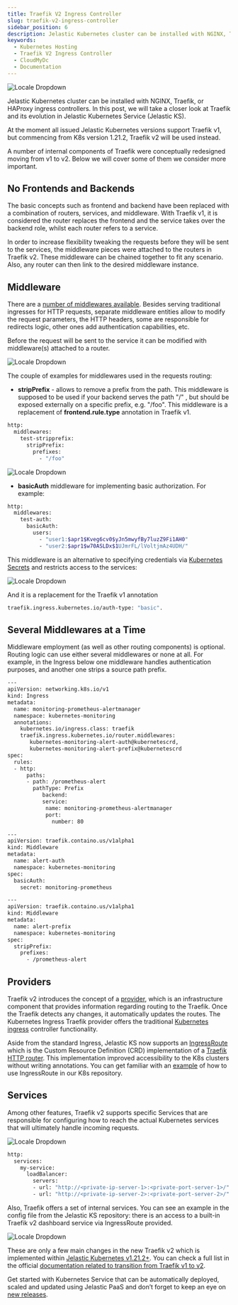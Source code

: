 ```yaml
---
title: Traefik V2 Ingress Controller
slug: traefik-v2-ingress-controller
sidebar_position: 6
description: Jelastic Kubernetes cluster can be installed with NGINX, Traefik, or HAProxy ingress controllers. In this post, we will take a closer look at Traefik and its evolution in Jelastic Kubernetes Service (Jelastic KS).
keywords:
  - Kubernetes Hosting
  - Traefik V2 Ingress Controller
  - CloudMyDc
  - Documentation
---
```


<div style={{
    display: 'grid',
    gridTemplateColumns: '0.55fr 1fr',
    gap: '10px'
}}>
<div>
<div style={{
    display: 'flex',
    alignItems: 'center',
    justifyContent: 'cetner',
}}>

![Locale Dropdown](./img/Traefikv2IngressController/image3-1-300x219.png)

</div>
</div>
<div>

Jelastic Kubernetes cluster can be installed with NGINX, Traefik, or HAProxy ingress controllers. In this post, we will take a closer look at Traefik and its evolution in Jelastic Kubernetes Service (Jelastic KS).

At the moment all issued Jelastic Kubernetes versions support Traefik v1, but commencing from K8s version 1.21.2, Traefik v2 will be used instead.

A number of internal components of Traefik were conceptually redesigned moving from v1 to v2. Below we will cover some of them we consider more important.

</div>
</div>

## No Frontends and Backends

The basic concepts such as frontend and backend have been replaced with a combination of routers, services, and middleware.
With Traefik v1, it is considered the router replaces the frontend and the service takes over the backend role, whilst each router refers to a service.

In order to increase flexibility tweaking the requests before they will be sent to the services, the middleware pieces were attached to the routers in Traefik v2. These middleware can be chained together to fit any scenario. Also, any router can then link to the desired middleware instance.

## Middleware

There are a [number of middlewares available](https://doc.traefik.io/traefik/middlewares/overview/#available-middlewares). Besides serving traditional ingresses for HTTP requests, separate middleware entities allow to modify the request parameters, the HTTP headers, some are responsible for redirects logic, other ones add authentication capabilities, etc.

Before the request will be sent to the service it can be modified with middleware(s) attached to a router.

<div style={{
    display:'flex',
    justifyContent: 'center',
    margin: '0 0 1rem 0'
}}>

![Locale Dropdown](./img/Traefikv2IngressController/image4-1.png)

</div>

The couple of examples for middlewares used in the requests routing:

- **stripPrefix** - allows to remove a prefix from the path. This middleware is supposed to be used if your backend serves the path "/" , but should be exposed externally on a specific prefix, e.g. "/foo". This middleware is a replacement of **frontend.rule.type** annotation in Traefik v1.

```bash
http:
  middlewares:
    test-stripprefix:
      stripPrefix:
        prefixes:
          - "/foo"
```

<div style={{
    display:'flex',
    justifyContent: 'center',
    margin: '0 0 1rem 0'
}}>

![Locale Dropdown](./img/Traefikv2IngressController/image1-2.png)

</div>

- **basicAuth** middleware for implementing basic authorization. For example:

```bash
http:
  middlewares:
    test-auth:
      basicAuth:
        users:
          - "user1:$apr1$Kveg6cv0$yJn5mwyfBy7luzZ9Fi1AH0"
          - "user2:$apr1$w70ASLDx$1UJmrFL/lVoltjmAz4UDH/"
```

This middleware is an alternative to specifying credentials via [Kubernetes Secrets](https://kubernetes.io/docs/concepts/configuration/secret/) and restricts access to the services:

<div style={{
    display:'flex',
    justifyContent: 'center',
    margin: '0 0 1rem 0'
}}>

![Locale Dropdown](./img/Traefikv2IngressController/image7.png)

</div>

And it is a replacement for the Traefik v1 annotation

```bash
traefik.ingress.kubernetes.io/auth-type: "basic".
```

## Several Middlewares at a Time

Middleware employment (as well as other routing components) is optional. Routing logic can use either several middlewares or none at all. For example, in the Ingress below one middleware handles authentication purposes, and another one strips a source path prefix.

```bash
---
apiVersion: networking.k8s.io/v1
kind: Ingress
metadata:
  name: monitoring-prometheus-alertmanager
  namespace: kubernetes-monitoring
  annotations:
    kubernetes.io/ingress.class: traefik
    traefik.ingress.kubernetes.io/router.middlewares:
       kubernetes-monitoring-alert-auth@kubernetescrd,
       kubernetes-monitoring-alert-prefix@kubernetescrd
spec:
  rules:
  - http:
      paths:
      - path: /prometheus-alert
        pathType: Prefix
           backend:
           service:
            name: monitoring-prometheus-alertmanager
            port:
              number: 80

---
apiVersion: traefik.containo.us/v1alpha1
kind: Middleware
metadata:
  name: alert-auth
  namespace: kubernetes-monitoring
spec:
  basicAuth:
    secret: monitoring-prometheus

---
apiVersion: traefik.containo.us/v1alpha1
kind: Middleware
metadata:
  name: alert-prefix
  namespace: kubernetes-monitoring
spec:
  stripPrefix:
    prefixes:
      - /prometheus-alert

```

## Providers

Traefik v2 introduces the concept of a [provider](https://doc.traefik.io/traefik/providers/overview/), which is an infrastructure component that provides information regarding routing to the Traefik. Once the Traefik detects any changes, it automatically updates the routes. The Kubernetes Ingress Traefik provider offers the traditional [Kubernetes ingress](https://kubernetes.io/docs/concepts/services-networking/ingress/) controller functionality.

Aside from the standard Ingress, Jelastic KS now supports an [IngressRoute](https://doc.traefik.io/traefik/user-guides/crd-acme/#ingressroute-definition) which is the Custom Resource Definition (CRD) implementation of a [Traefik HTTP router](https://doc.traefik.io/traefik/routing/routers/#configuring-http-routers). This implementation improved accessibility to the K8s clusters without writing annotations. You can get familiar with an [example](https://github.com/jelastic-jps/kubernetes/blob/v1.21.2/addons/jaeger/hotrod-app-traefik.yaml) of how to use IngressRoute in our K8s repository.

## Services

Among other features, Traefik v2 supports specific Services that are responsible for configuring how to reach the actual Kubernetes services that will ultimately handle incoming requests.

<div style={{
    display:'flex',
    justifyContent: 'center',
    margin: '0 0 1rem 0'
}}>

![Locale Dropdown](./img/Traefikv2IngressController/image6.png)

</div>

```bash
http:
  services:
    my-service:
      loadBalancer:
        servers:
        - url: "http://<private-ip-server-1>:<private-port-server-1>/"
        - url: "http://<private-ip-server-2>:<private-port-server-2>/"
```

Also, Traefik offers a set of internal services. You can see an example in the config file from the Jelastic KS repository: there is an access to a built-in Traefik v2 dashboard service via IngressRoute provided.

<div style={{
    display:'flex',
    justifyContent: 'center',
    margin: '0 0 1rem 0'
}}>

![Locale Dropdown](./img/Traefikv2IngressController/image2-2-1024x487.png)

</div>

These are only a few main changes in the new Traefik v2 which is implemented within [Jelastic Kubernetes v1.21.2+](https://github.com/jelastic-jps/kubernetes/tree/v1.21.2). You can check a full list in the official [documentation related to transition from Traefik v1 to v2](https://doc.traefik.io/traefik/migration/v1-to-v2/).

Get started with Kubernetes Service that can be automatically deployed, scaled and updated using Jelastic PaaS and don’t forget to keep an eye on [new releases](/kubernetes-hosting/kubernetes-cluster/cluster-versions#current-versions).

